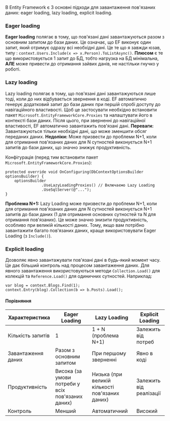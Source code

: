 В Entity Framework є 3 основні підходи для завантаження пов'язаних даних: eager loading, lazy loading, explicit loading.
### Eager loading
**Eager loading** полягає в тому, що пов'язані дані завантажуються разом з основним запитом до бази даних. Це означає, що EF виконує один запит, який отримує одразу всі необхідні дані.
Це те що я завжди юзав, типу : `context.Users.Include(x => x.Person).ToListAsync()`.
**Плюсом** є те що використовується 1 запит до БД, тобто нагрузка на БД мінімальна, **АЛЕ** може привести до отримання зайвих данів, не настільки гнучко у роботі.
### Lazy loading
Lazy loading полягає в тому, що пов'язані дані завантажуються лише тоді, коли до них відбувається звернення в коді. EF автоматично генерує додатковий запит до бази даних при першій спробі доступу до навігаційного властивості.
Щоб це застосувати необхідно встановити пакет `Microsoft.EntityFrameworkCore.Proxies` та налаштувати його в контексті бази даних. Після цього, при зверненні до навігаційної властивості, EF автоматично завантажить пов'язані дані.
	**Переваги:** Завантажуються тільки необхідні дані, що може зменшити обсяг переданих даних.
	**Недоліки:** Може призвести до проблеми N+1, коли для отримання пов'язаних даних для N сутностей виконується N+1 запитів до бази даних, що значно знижує продуктивність.

Конфігурація (перед тим встановити пакет `Microsoft.EntityFrameworkCore.Proxies`):
```
protected override void OnConfiguring(DbContextOptionsBuilder optionsBuilder) {
	optionsBuilder 
				.UseLazyLoadingProxies() // Включаємо Lazy Loading
				.UseSqlServer(@"...");
}
```

**Проблема N+1:** Lazy Loading може призвести до проблеми N+1, коли для отримання пов'язаних даних для N сутностей виконується N+1 запитів до бази даних (1 для отримання основних сутностей та N для отримання пов'язаних). Це може значно знизити продуктивність, особливо при великій кількості даних. Тому, якщо вам потрібно завантажити багато пов'язаних даних, краще використовувати Eager Loading (з `Include()`).
### Explicit loading
Дозволяє явно завантажувати пов'язані дані в будь-який момент часу. Це дає більший контроль над процесом завантаження даних.
Для явного завантаження використовуються методи `Collection.Load()` для колекцій та `Reference.Load()` для одиничних сутностей. 
Наприклад:
```
var blog = context.Blogs.Find(1);
context.Entry(blog).Collection(b => b.Posts).Load();
```

#### Порівняння

| Характеристика     | Eager Loading                                     | Lazy Loading                                    | Explicit Loading        |
| ------------------ | ------------------------------------------------- | ----------------------------------------------- | ----------------------- |
| Кількість запитів  | 1                                                 | 1 + N (проблема N+1)                            | Залежить від потреб     |
| Завантаження даних | Разом з основним запитом                          | При першому зверненні                           | Явно в коді             |
| Продуктивність     | Висока (за умови потреби у всіх пов'язаних даних) | Низька (при великій кількості пов'язаних даних) | Залежить від реалізації |
| Контроль           | Менший                                            | Автоматичний                                    | Високий                 |

